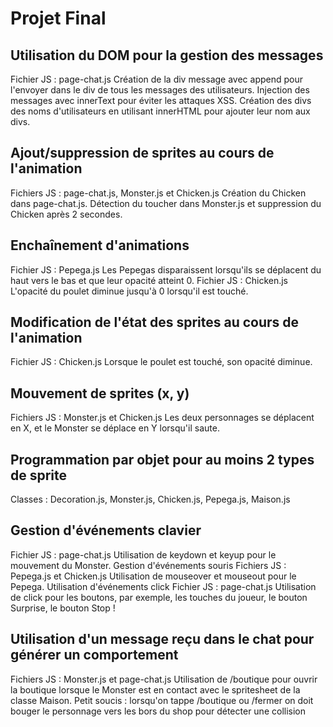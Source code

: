 # Projet Final
## Utilisation du DOM pour la gestion des messages
Fichier JS : page-chat.js
Création de la div message avec append pour l'envoyer dans le div de tous les messages des utilisateurs.
Injection des messages avec innerText pour éviter les attaques XSS.
Création des divs des noms d'utilisateurs en utilisant innerHTML pour ajouter leur nom aux divs.
## Ajout/suppression de sprites au cours de l'animation
Fichiers JS : page-chat.js, Monster.js et Chicken.js
Création du Chicken dans page-chat.js.
Détection du toucher dans Monster.js et suppression du Chicken après 2 secondes.
## Enchaînement d'animations
Fichier JS : Pepega.js
Les Pepegas disparaissent lorsqu'ils se déplacent du haut vers le bas et que leur opacité atteint 0.
Fichier JS : Chicken.js
L'opacité du poulet diminue jusqu'à 0 lorsqu'il est touché.
## Modification de l'état des sprites au cours de l'animation
Fichier JS : Chicken.js
Lorsque le poulet est touché, son opacité diminue.
## Mouvement de sprites (x, y)
Fichiers JS : Monster.js et Chicken.js
Les deux personnages se déplacent en X, et le Monster se déplace en Y lorsqu'il saute.
## Programmation par objet pour au moins 2 types de sprite
Classes : Decoration.js, Monster.js, Chicken.js, Pepega.js, Maison.js
## Gestion d'événements clavier
Fichier JS : page-chat.js
Utilisation de keydown et keyup pour le mouvement du Monster.
Gestion d'événements souris
Fichiers JS : Pepega.js et Chicken.js
Utilisation de mouseover et mouseout pour le Pepega.
Utilisation d'événements click
Fichier JS : page-chat.js
Utilisation de click pour les boutons, par exemple, les touches du joueur, le bouton Surprise, le bouton Stop !
## Utilisation d'un message reçu dans le chat pour générer un comportement
Fichiers JS : Monster.js et page-chat.js
Utilisation de /boutique pour ouvrir la boutique lorsque le Monster est en contact avec le spritesheet de la classe Maison. Petit soucis :  lorsqu'on tappe /boutique ou /fermer on doit bouger le personnage vers les bors du shop pour détecter une collision